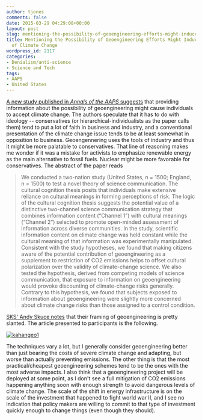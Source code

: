 ```yaml
---
author: tjones
comments: false
date: 2015-03-29 04:29:08+00:00
layout: post
slug: mentioning-the-possibility-of-geoengineering-efforts-might-induce-more-acceptance-of-climate-change
title: Mentioning the Possibility of Geoengineering Efforts Might Induce More Acceptance
  of Climate Change
wordpress_id: 2117
categories:
- Denialism/anti-science
- Science and Tech
tags:
- AAPS
- United States
---
```


[A new study published in _Annals of the AAPS_ suggests](http://www.culturalcognition.net/browse-papers/geoengineering-and-the-science-communication-environment-a-c.html) that providing information about the possibility of geoengineering might cause individuals to accept climate change. The authors speculate that it has to do with ideology -- conservatives (or hierarchical-individualists as the paper calls them) tend to put a lot of faith in business and industry, and a conventional presentation of the climate change issue tends to be at least somewhat in opposition to business. Geoengennering uses the tools of industry and thus it might be more palatable to conservatives. That line of reasoning makes me wonder if it was a mistake for activists to emphasize renewable energy as the main alternative to fossil fuels. Nuclear might be more favorable for conservatives. The abstract of the paper reads



<blockquote>We conducted a two-nation study (United States, n = 1500; England, n = 1500) to test a novel theory of science communication. The cultural cognition thesis posits that individuals make extensive reliance on cultural meanings in forming perceptions of risk. The logic of the cultural cognition thesis suggests the potential value of a distinctive two-channel science communication strategy that combines information content (“Channel 1”) with cultural meanings (“Channel 2”) selected to promote open-minded assessment of information across diverse communities. In the study, scientific information content on climate change was held constant while the cultural meaning of that information was experimentally manipulated. Consistent with the study hypotheses, we found that making citizens aware of the potential contribution of geoengineering as a supplement to restriction of CO2 emissions helps to offset cultural polarization over the validity of climate-change science. We also tested the hypothesis, derived from competing models of science communication, that exposure to information on geoengineering would provoke discounting of climate-change risks generally. Contrary to this hypothesis, we found that subjects exposed to information about geoengineering were slightly more concerned about climate change risks than those assigned to a control condition.</blockquote>



[SKS' Andy Skuce notes](https://www.skepticalscience.com/kahan-geoeng-polar.html) that their framing of geoengineering is pretty slanted. The article presented to participants is the following.

[![kahangeo1](http://www.theojones.name/wp-content/uploads/2015/03/kahangeo1.jpg)](http://www.theojones.name/wp-content/uploads/2015/03/kahangeo1.jpg)

The techniques vary a lot, but I generally consider geoengineering better than just bearing the costs of severe climate change and adapting, but worse than actually preventing emissions. The other thing is that the most practical/cheapest geoengineering schemes tend to be the ones with the most adverse impacts. I also think that a geoengineering project will be deployed at some point, as I don't see a full mitigation of CO2 emissions happening anything soon with enough strength to avoid dangerous levels of climate change. The scale of the shift in energy infrastructure is on the scale of the investment that happened to fight world war II, and I see no indication that policy makers are willing to commit to that type of investment quickly enough to change things (even though they should).
